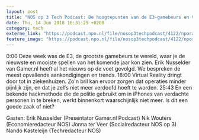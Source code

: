 ```yaml
---
layout: post
title: "NOS op 3 Tech Podcast: De hoogtepunten van de E3-gamebeurs en VR in het ziekenhuis"
date: Thu, 14 Jun 2018 16:31:29 +0200
category: tech
externe_link: "https://podcast.npo.nl/file/nosop3techpodcast/4122/nporadio1_nosop3techpodcast_20180614_nos-op-3-tech-podcast-de-hoogtepunten-van-de-e3-gamebeurs-en-vr-in-het-ziekenhuis.mp3"
feature_image: "https://podcast.npo.nl/file/nosop3techpodcast/4122/nporadio1_nosop3techpodcast_20180614_nos-op-3-tech-podcast-de-hoogtepunten-van-de-e3-gamebeurs-en-vr-in-het-ziekenhuis.mp3"
---
```


0:00 Deze week was de E3, de grootste gamebeurs te wereld, waar je de nieuwste en mooiste spellen van het komende jaar kon zien. Erik Nusselder van Gamer.nl heeft al het nieuws op de voet gevolgd. We bespreken de meest opvallende aankondigingen en trends.
18:00 Virtual Reality dringt door tot in ziekenhuizen. Zo'n bril kan ervoor zorgen dat operaties minder pijnlijk zijn, en dat je zelfs niet meer verdoofd hoeft te worden.
25:43 En een bekende hackmethode die de politie gebruikt om in iPhones van verdachte personen in te breken, werkt binnenkort waarschijnlijk niet meer. Is dit een goede zaak of niet?

Gasten:
Erik Nusselder (Presentator Gamer.nl Podcast)
Nik Wouters (Economieredacteur NOS)
Jonna ter Veer (Socialredacteur NOS op 3)
Nando Kasteleijn (Techredacteur NOS)<img src="http://feeds.feedburner.com/~r/nosop3-tech-podcast/~4/dixpsp_orpc" height="1" width="1" alt=""/>
